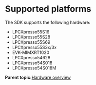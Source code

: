 # Supported platforms

The SDK supports the following hardware:

-   LPCXpresso55S16
-   LPCXpresso55S28
-   LPCXpresso55S69
-   LPCXpresso55S3x/3x
-   EVK-MIMXRT1020
-   LPCXpresso54628
-   LPCXpresso54S018
-   LPCXpresso54S018M

**Parent topic:**[Hardware overview](../topics/hardware_overview.md)

